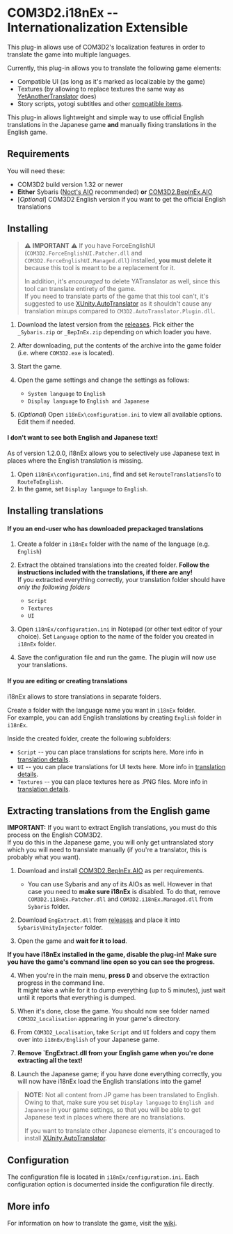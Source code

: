 # COM3D2.i18nEx -- Internationalization Extensible

This plug-in allows use of COM3D2's localization features in order to translate the game into multiple languages.

Currently, this plug-in allows you to translate the following game elements:

* Compatible UI (as long as it's marked as localizable by the game)
* Textures (by allowing to replace textures the same way as [YetAnotherTranslator](https://github.com/denikson/CM3D2.YATranslator) does)
* Story scripts, yotogi subtitles and other [compatible items]([#translation-details](https://github.com/denikson/COM3D2.i18nEx/wiki/How-to-translate)).

This plug-in allows lightweight and simple way to use official English translations in the Japanese game 
**and** manually fixing translations in the English game. 

## Requirements

You will need these:

* COM3D2 build version 1.32 or newer
* **Either** Sybaris ([Noct's AIO](https://custommaid3d2.com/index.php?downloads/noctsouls-sybaris-for-com3d2.63/) recommended) **or** [COM3D2.BepInEx.AIO](https://github.com/NeighTools/COM3D2.BepInEx.AIO)
* [*Optional*] COM3D2 English version if you want to get the official English translations

## Installing

> ⚠️ **IMPORTANT** ⚠️
> If you have ForceEnglishUI (`COM3D2.ForceEnglishUI.Patcher.dll` and `COM3D2.ForceEnglishUI.Managed.dll`) installed, **you must delete it** 
> because this tool is meant to be a replacement for it.
>  
> In addition, it's *encouraged* to delete YATranslator as well, since this tool can translate
> entirety of the game.  
> If you need to translate parts of the game that this tool can't, it's suggested to use
> [XUnity.AutoTranslator](https://github.com/bbepis/XUnity.AutoTranslator/) as it shouldn't cause any
> translation mixups compared to `CM3D2.AutoTranslator.Plugin.dll`.

1. Download the latest version from the [releases](https://github.com/denikson/COM3D2.i18nEx/releases). Pick either the `_Sybaris.zip` or `_BepInEx.zip` depending on which loader you have.

2. After downloading, put the contents of the archive into the game folder (i.e. where `COM3D2.exe` is located).  

3. Start the game. 

4. Open the game settings and change the settings as follows:
    
    * `System language` to `English`
    * `Display language` to `English and Japanese`

4. (*Optional*) Open `i18nEx\configuration.ini` to view all available options. Edit them if needed.

#### I don't want to see both English and Japanese text! 

As of version 1.2.0.0, i18nEx allows you to selectively use Japanese text in places where the English translation is missing. 

1. Open `i18nEx\configuration.ini`, find and set `RerouteTranslationsTo` to `RouteToEnglish`.
2.  In the game, set `Display language` to `English`.

## Installing translations

#### If you an end-user who has downloaded prepackaged translations

1. Create a folder in `i18nEx` folder with the name of the language (e.g. `English`)
2. Extract the obtained translations into the created folder. **Follow the instructions included with the translations, if there are any!**  
    If you extracted everything correctly, your translation folder should have *only the following folders*
    
    * `Script`
    * `Textures`
    * `UI`
3. Open `i18nEx/configuration.ini` in Notepad (or other text editor of your choice). Set `Language` option to the name of the folder you created in `i18nEx` folder. 
4. Save the configuration file and run the game. The plugin will now use your translations. 

#### If you are editing or creating translations 

i18nEx allows to store translations in separate folders.

Create a folder with the language name you want in `i18nEx` folder.  
For example, you can add English translations by creating `English` folder in `i18nEx`.

Inside the created folder, create the following subfolders:

* `Script` -- you can place translations for scripts here. More info in [translation details](https://github.com/denikson/COM3D2.i18nEx/wiki/How-to-translate).
* `UI` -- you can place translations for UI texts here. More info in [translation details](https://github.com/denikson/COM3D2.i18nEx/wiki/How-to-translate).
* `Textures` -- you can place textures here as .PNG files. More info in [translation details](https://github.com/denikson/COM3D2.i18nEx/wiki/How-to-translate).

## Extracting translations from the English game

**IMPORTANT:** If you want to extract English translations, you must do this process on the English COM3D2.  
If you do this in the Japanese game, you will only get untranslated story which you will need to translate manually 
(if you're a translator, this is probably what you want).  

1. Download and install [COM3D2.BepInEx.AIO](https://github.com/NeighTools/COM3D2.BepInEx.AIO) as per requirements.
    * You can use Sybaris and any of its AIOs as well. However in that case you need to **make sure i18nEx** is disabled. To do that, remove `COM3D2.i18nEx.Patcher.dll` and `COM3D2.i18nEx.Managed.dll` from `Sybaris` folder.

2. Download `EngExtract.dll` from [releases](https://github.com/denikson/COM3D2.i18nEx/releases) and place it into `Sybaris\UnityInjector` folder.  

3. Open the game and **wait for it to load**.

**If you have i18nEx installed in the game, disable the plug-in!**
**Make sure you have the game's command line open so you can see the progress.** 

4. When you're in the main menu, **press <kbd>D</kbd>** and observe the extraction progress in the command line.  
It might take a while for it to dump everything (up to 5 minutes), just wait until it reports that everything is dumped.

5. When it's done, close the game. You should now see folder named `COM3D2_Localisation` appearing in your game's directory.  

6. From `COM3D2_Localisation`, take `Script` and `UI` folders and copy them over into `i18nEx/English` of your Japanese game. 

7. **Remove `EngExtract.dll from your English game when you're done extracting all the text!**

8. Launch the Japanese game; if you have done everything correctly, you will now have i18nEx load the English translations into the game!

> **NOTE:**
> Not all content from JP game has been translated to English.  
> Owing to that, make sure you set `Display language` to `English and Japanese` in your game settings, 
> so that you will be able to get Japanese text in places where there are no translations.  
> 
> If you want to translate other Japanese elements, it's encouraged to install [XUnity.AutoTranslator](https://github.com/bbepis/XUnity.AutoTranslator/).

## Configuration

The configuration file is located in `i18nEx/configuration.ini`. Each configuration option is documented inside the configuration file directly.

## More info

For information on how to translate the game, visit the [wiki](https://github.com/denikson/COM3D2.i18nEx/wiki/How-to-translate).
